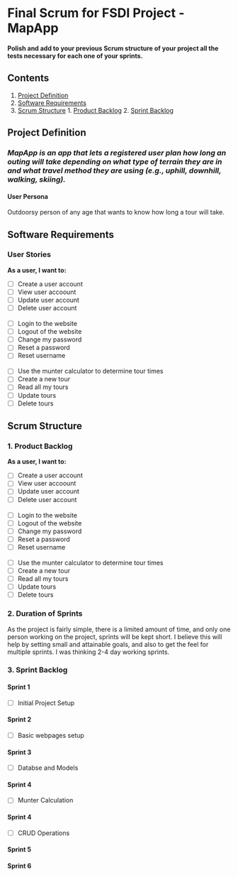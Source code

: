 # Final Scrum for FSDI Project - MapApp

#### Polish and add to your previous Scrum structure of your project all the tests necessary for each one of your sprints.

## Contents
  1. [Project Definition](#project-definition)
  2. [Software Requirements](#software-requirements)
  3. [Scrum Structure](#scrum-structure)
    1. [Product Backlog](#product-backlog)
    2. [Sprint Backlog](#sprint-backlog)

## Project Definition

### *MapApp is an app that lets a registered user plan how long an outing will take depending on what type of terrain they are in and what travel method they are using (e.g., uphill, downhill, walking, skiing).*

#### User Persona
Outdoorsy person of any age that wants to know how long a tour will take.

## Software Requirements

### User Stories

**As a user, I want to:**
- [ ] Create a user account
- [ ] View user accoount
- [ ] Update user account
- [ ] Delete user account  
  &nbsp;
- [ ] Login to the website
- [ ] Logout of the website
- [ ] Change my password
- [ ] Reset a password
- [ ] Reset username  
  &nbsp;
- [ ] Use the munter calculator to determine tour times
- [ ] Create a new tour
- [ ] Read all my tours
- [ ] Update tours
- [ ] Delete tours

## Scrum Structure

### 1. Product Backlog

**As a user, I want to:**
- [ ] Create a user account
- [ ] View user accoount
- [ ] Update user account
- [ ] Delete user account  
&nbsp;
- [ ] Login to the website
- [ ] Logout of the website
- [ ] Change my password
- [ ] Reset a password
- [ ] Reset username  
&nbsp;
- [ ] Use the munter calculator to determine tour times
- [ ] Create a new tour
- [ ] Read all my tours
- [ ] Update tours
- [ ] Delete tours

### 2. Duration of Sprints
As the project is fairly simple, there is a limited amount of time, and only one person working on the project, sprints will be kept short. I believe this will help by setting small and attainable goals, and also to get the feel for multiple sprints. I was thinking 2-4 day working sprints.

### 3. Sprint Backlog

#### Sprint 1
- [ ] Initial Project Setup

#### Sprint 2
- [ ] Basic webpages setup

#### Sprint 3
- [ ] Databse and Models

#### Sprint 4
- [ ] Munter Calculation

#### Sprint 4
- [ ] CRUD Operations

#### Sprint 5
#### Sprint 6